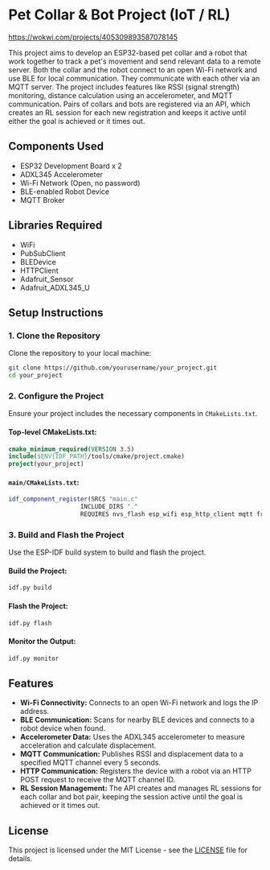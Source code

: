 
# Pet Collar & Bot Project (IoT / RL)

https://wokwi.com/projects/405309893587078145

This project aims to develop an ESP32-based pet collar and a robot that work together to track a pet's movement and send relevant data to a remote server. Both the collar and the robot connect to an open Wi-Fi network and use BLE for local communication. They communicate with each other via an MQTT server. The project includes features like RSSI (signal strength) monitoring, distance calculation using an accelerometer, and MQTT communication. Pairs of collars and bots are registered via an API, which creates an RL session for each new registration and keeps it active until either the goal is achieved or it times out.

## Components Used
- ESP32 Development Board x 2
- ADXL345 Accelerometer
- Wi-Fi Network (Open, no password)
- BLE-enabled Robot Device
- MQTT Broker

## Libraries Required
- WiFi
- PubSubClient
- BLEDevice
- HTTPClient
- Adafruit_Sensor
- Adafruit_ADXL345_U

## Setup Instructions

### 1. Clone the Repository
Clone the repository to your local machine:
```sh
git clone https://github.com/yourusername/your_project.git
cd your_project
```

### 2. Configure the Project
Ensure your project includes the necessary components in `CMakeLists.txt`.

#### Top-level CMakeLists.txt:
```cmake
cmake_minimum_required(VERSION 3.5)
include($ENV{IDF_PATH}/tools/cmake/project.cmake)
project(your_project)
```

#### `main/CMakeLists.txt`:
```cmake
idf_component_register(SRCS "main.c"
                    INCLUDE_DIRS "."
                    REQUIRES nvs_flash esp_wifi esp_http_client mqtt freertos adafruit_adxl345)
```

### 3. Build and Flash the Project
Use the ESP-IDF build system to build and flash the project.

#### Build the Project:
```sh
idf.py build
```

#### Flash the Project:
```sh
idf.py flash
```

#### Monitor the Output:
```sh
idf.py monitor
```

## Features
- **Wi-Fi Connectivity:** Connects to an open Wi-Fi network and logs the IP address.
- **BLE Communication:** Scans for nearby BLE devices and connects to a robot device when found.
- **Accelerometer Data:** Uses the ADXL345 accelerometer to measure acceleration and calculate displacement.
- **MQTT Communication:** Publishes RSSI and displacement data to a specified MQTT channel every 5 seconds.
- **HTTP Communication:** Registers the device with a robot via an HTTP POST request to receive the MQTT channel ID.
- **RL Session Management:** The API creates and manages RL sessions for each collar and bot pair, keeping the session active until the goal is achieved or it times out.

## License
This project is licensed under the MIT License - see the [LICENSE](LICENSE) file for details.
